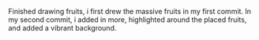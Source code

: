 Finished drawing fruits, i first drew the massive fruits in my first commit. In my second commit, i added in more, highlighted around the placed fruits, and added a vibrant background.
